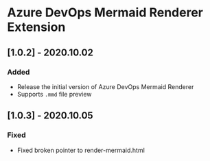 # Azure DevOps Mermaid Renderer Extension

## [1.0.2] - 2020.10.02

### Added

- Release the initial version of Azure DevOps Mermaid Renderer
- Supports `.mmd` file preview

## [1.0.3] - 2020.10.05

### Fixed

- Fixed broken pointer to render-mermaid.html
